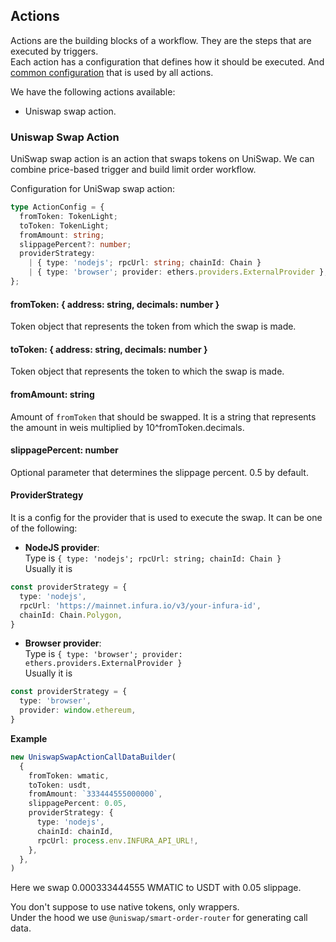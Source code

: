 ## Actions

Actions are the building blocks of a workflow. They are the steps that are executed by triggers. \
Each action has a configuration that defines how it should be executed. And [common configuration](../triggers/README.md#common-configuration) that is used by all actions.

We have the following actions available:
- Uniswap swap action.

### Uniswap Swap Action
UniSwap swap action is an action that swaps tokens on UniSwap. We can combine price-based trigger and build limit order workflow.

Configuration for UniSwap swap action:
```typescript
type ActionConfig = {
  fromToken: TokenLight;
  toToken: TokenLight;
  fromAmount: string;
  slippagePercent?: number;
  providerStrategy:
    | { type: 'nodejs'; rpcUrl: string; chainId: Chain }
    | { type: 'browser'; provider: ethers.providers.ExternalProvider };
};
```

#### fromToken: { address: string, decimals: number }
Token object that represents the token from which the swap is made.

#### toToken: { address: string, decimals: number }
Token object that represents the token to which the swap is made.

#### fromAmount: string
Amount of `fromToken` that should be swapped. It is a string that represents the amount in weis multiplied by 10^fromToken.decimals.

#### slippagePercent: number
Optional parameter that determines the slippage percent. 0.5 by default.

#### ProviderStrategy
It is a config for the provider that is used to execute the swap. It can be one of the following:
- **NodeJS provider**:\
Type is `{ type: 'nodejs'; rpcUrl: string; chainId: Chain }`\
Usually it is
```typescript
const providerStrategy = {
  type: 'nodejs',
  rpcUrl: 'https://mainnet.infura.io/v3/your-infura-id',
  chainId: Chain.Polygon,
}
```

- **Browser provider**: \
Type is `{ type: 'browser'; provider: ethers.providers.ExternalProvider }`\
Usually it is
```typescript
const providerStrategy = {
  type: 'browser',
  provider: window.ethereum,
}
```

**Example**
```typescript
new UniswapSwapActionCallDataBuilder(
  {
    fromToken: wmatic,
    toToken: usdt,
    fromAmount: `333444555000000`,
    slippagePercent: 0.05,
    providerStrategy: {
      type: 'nodejs',
      chainId: chainId,
      rpcUrl: process.env.INFURA_API_URL!,
    },
  },
)
```
Here we swap 0.000333444555 WMATIC to USDT with 0.05 slippage.

You don't suppose to use native tokens, only wrappers.\
Under the hood we use `@uniswap/smart-order-router` for generating call data. 
